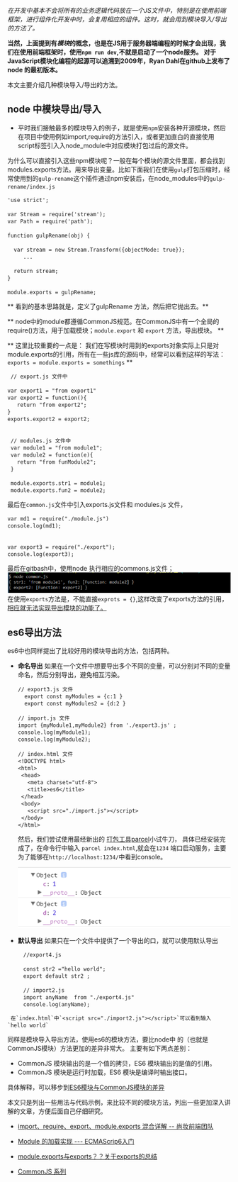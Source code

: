 
  *在开发中基本不会将所有的业务逻辑代码放在一个JS文件中，特别是在使用前端框架，进行组件化开发中时，会复用相应的组件。这时，就会用到模块导入/导出的方法了。*


  **当然，上面提到有*模块*的概念，也是在JS用于服务器端编程的时候才会出现，我们在使用前端框架时，使用`npm run dev`,不就是启动了一个node服务。 对于JavaScript模块化编程的起源可以追溯到2009年，Ryan Dahl在github上发布了node 的最初版本。**

  本文主要介绍几种模块导入/导出的方法。




## node 中模块导出/导入 ##

  - 平时我们接触最多的模块导入的例子，就是使用`npm`安装各种开源模块，然后在项目中使用例如import,require的方法引入，或者更加直白的直接使用script标签引入入node_module中对应模块打包过后的源文件。

为什么可以直接引入这些npm模块呢？一般在每个模块的源文件里面，都会找到modules.exports方法。用来导出变量。比如下面我们在使用`gulp`打包压缩时，经常使用到的`gulp-rename`这个插件通过npm安装后，在node_modules中的`gulp-rename/index.js`

```
'use strict';

var Stream = require('stream');
var Path = require('path');

function gulpRename(obj) {

  var stream = new Stream.Transform({objectMode: true});
     ...  

  return stream;
}

module.exports = gulpRename;
```
  ** 看到的基本思路就是，定义了gulpRename 方法，然后把它抛出去。**

  ** node中的module都遵循CommonJS规范。在CommonJS中有一个全局的require()方法，用于加载模块；`module.export` 和 `export` 方法，导出模块。 **   

  ** 这里比较重要的一点是： 我们在写模块时用到的exports对象实际上只是对module.exports的引用，所有在一些js库的源码中，经常可以看到这样的写法：
   `exports = module.exports = somethings` **
   ```
    // export.js 文件中

   var export1 = "from export1"
   var export2 = function(){
      return "from export2";
   }
   exports.export2 = export2;


    // modules.js 文件中
    var module1 = "from module1";
    var module2 = function(e){
      return "from funModule2";
    }

    module.exports.str1 = module1;
    module.exports.fun2 = module2;

   ```

   最后在`common.js`文件中引入exports.js文件和 modules.js 文件，
   ```
   var md1 = require("./module.js")
   console.log(md1);


   var export3 = require("./export");
   console.log(export3);
   ```
   最后在gitbash中，使用node 执行相应的commons.js文件；
   ![avatar](./node.PNG)
   在使用`exports`方法是，不能直接`exprots = {}`,这样改变了exports方法的引用， [相应就无法实现导出模块的功能了。](http://cnodejs.org/topic/52308842101e574521c16e06)


## es6导出方法 ##
   es6中也同样提出了比较好用的模块导出的方法，包括两种。
  - **命名导出**
       如果在一个文件中想要导出多个不同的变量，可以分别对不同的变量命名，然后分别导出，避免相互污染。
       ```
       // export3.js 文件
         export const myModules = {c:1 }
         export const myModules2 = {d:2 }

       // import.js 文件
       import {myModule1,myModule2} from './export3.js' ;
       console.log(myModule1);
       console.log(myModule2);

       // index.html 文件
      <!DOCTYPE html>
      <html>
        <head>
          <meta charset="utf-8">
          <title>es6</title>
        </head>
        <body>
          <script src="./import.js"></script>
        </body>
      </html>
      ```
      然后，我们尝试使用最经新出的 [打包工具parcel](https://parceljs.org/getting_started.html)小试牛刀， 具体已经安装完成了，在命令行中输入 `parcel index.html`,就会在`1234` 端口启动服务，主要为了能够在`http://localhost:1234/`中看到console。

    ![avatar](./import.PNG)

  - **默认导出**
       如果只在一个文件中提供了一个导出的口，就可以使用默认导出
   ```
        //export4.js   

        const str2 ="hello world";
        export default str2 ;

        // import2.js
        import anyName  from "./export4.js"
        console.log(anyName);
  ```

     在`index.html`中`<script src="./import2.js"></script>`可以看到输入 `hello world`


  同样是模块导入导出方法，使用es6的模块方法，要比node中 的（也就是CommonJS模块）方法更加的差异非常大。
  主要有如下两点差别：
  - CommonJS 模块输出的是一个值的拷贝，ES6 模块输出的是值的引用。
  - CommonJS 模块是运行时加载，ES6 模块是编译时输出接口。

  具体解释，可以移步到[ES6模块与CommonJS模块的差异](http://es6.ruanyifeng.com/?search=import&x=0&y=0#docs/module-loader#ES6-模块与-CommonJS-模块的差异)



 本文只是列出一些用法与代码示例，来比较不同的模块方法，列出一些更加深入讲解的文章，方便后面自己仔细研究。

   - [import、require、export、module.exports 混合详解 -- 尚妆前端团队 ](https://github.com/ShowJoy-com/showjoy-blog/issues/39)

   - [Module 的加载实现 --- ECMAScrip6入门](http://es6.ruanyifeng.com/#docs/module-loader)

   - [module.exports与exports？？关于exports的总结](http://cnodejs.org/topic/52308842101e574521c16e06)

   - [CommonJS 系列 ](http://www.ruanyifeng.com/blog/2012/10/asynchronous_module_definition.html)



  [1]: https://github.com/ShowJoy-com/showjoy-blog/issues/39
